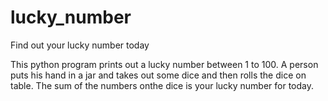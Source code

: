 # lucky_number
Find out your lucky number today

This python program prints out a lucky number between 1 to 100.  A person puts his hand in a jar and takes out some dice and then rolls the dice on table.
The sum of the numbers onthe dice is your lucky number for today.
